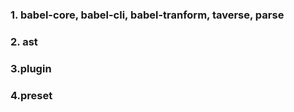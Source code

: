 ### 1. babel-core, babel-cli, babel-tranform, taverse, parse

### 2. ast

### 3.plugin

### 4.preset